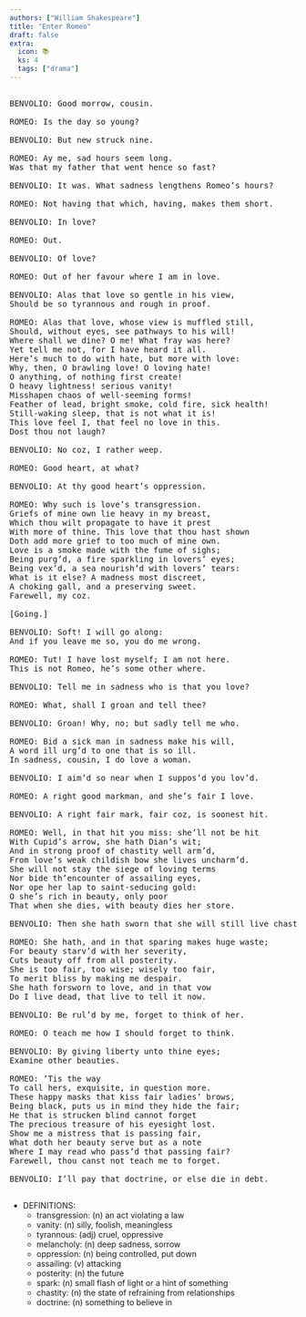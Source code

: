 ```yaml
---
authors: ["William Shakespeare"]
title: "Enter Romeo"
draft: false
extra:
  icon: 📚
  ks: 4
  tags: ["drama"]
---
```


<pre class="language-pre">

BENVOLIO: Good morrow, cousin.

ROMEO: Is the day so young?

BENVOLIO: But new struck nine.

ROMEO: Ay me, sad hours seem long.
Was that my father that went hence so fast?

BENVOLIO: It was. What sadness lengthens Romeo’s hours?

ROMEO: Not having that which, having, makes them short.

BENVOLIO: In love?

ROMEO: Out.

BENVOLIO: Of love?

ROMEO: Out of her favour where I am in love.

BENVOLIO: Alas that love so gentle in his view,
Should be so tyrannous and rough in proof.

ROMEO: Alas that love, whose view is muffled still,
Should, without eyes, see pathways to his will!
Where shall we dine? O me! What fray was here?
Yet tell me not, for I have heard it all.
Here’s much to do with hate, but more with love:
Why, then, O brawling love! O loving hate!
O anything, of nothing first create!
O heavy lightness! serious vanity!
Misshapen chaos of well-seeming forms!
Feather of lead, bright smoke, cold fire, sick health!
Still-waking sleep, that is not what it is!
This love feel I, that feel no love in this.
Dost thou not laugh?

BENVOLIO: No coz, I rather weep.

ROMEO: Good heart, at what?

BENVOLIO: At thy good heart’s oppression.

ROMEO: Why such is love’s transgression.
Griefs of mine own lie heavy in my breast,
Which thou wilt propagate to have it prest
With more of thine. This love that thou hast shown
Doth add more grief to too much of mine own.
Love is a smoke made with the fume of sighs;
Being purg’d, a fire sparkling in lovers’ eyes;
Being vex’d, a sea nourish’d with lovers’ tears:
What is it else? A madness most discreet,
A choking gall, and a preserving sweet.
Farewell, my coz.

[Going.]

BENVOLIO: Soft! I will go along:
And if you leave me so, you do me wrong.

ROMEO: Tut! I have lost myself; I am not here.
This is not Romeo, he’s some other where.

BENVOLIO: Tell me in sadness who is that you love?

ROMEO: What, shall I groan and tell thee?

BENVOLIO: Groan! Why, no; but sadly tell me who.

ROMEO: Bid a sick man in sadness make his will,
A word ill urg’d to one that is so ill.
In sadness, cousin, I do love a woman.

BENVOLIO: I aim’d so near when I suppos’d you lov’d.

ROMEO: A right good markman, and she’s fair I love.

BENVOLIO: A right fair mark, fair coz, is soonest hit.

ROMEO: Well, in that hit you miss: she’ll not be hit
With Cupid’s arrow, she hath Dian’s wit;
And in strong proof of chastity well arm’d,
From love’s weak childish bow she lives uncharm’d.
She will not stay the siege of loving terms
Nor bide th’encounter of assailing eyes,
Nor ope her lap to saint-seducing gold:
O she’s rich in beauty, only poor
That when she dies, with beauty dies her store.

BENVOLIO: Then she hath sworn that she will still live chaste?

ROMEO: She hath, and in that sparing makes huge waste;
For beauty starv’d with her severity,
Cuts beauty off from all posterity.
She is too fair, too wise; wisely too fair,
To merit bliss by making me despair.
She hath forsworn to love, and in that vow
Do I live dead, that live to tell it now.

BENVOLIO: Be rul’d by me, forget to think of her.

ROMEO: O teach me how I should forget to think.

BENVOLIO: By giving liberty unto thine eyes;
Examine other beauties.

ROMEO: ’Tis the way
To call hers, exquisite, in question more.
These happy masks that kiss fair ladies’ brows,
Being black, puts us in mind they hide the fair;
He that is strucken blind cannot forget
The precious treasure of his eyesight lost.
Show me a mistress that is passing fair,
What doth her beauty serve but as a note
Where I may read who pass’d that passing fair?
Farewell, thou canst not teach me to forget.

BENVOLIO: I’ll pay that doctrine, or else die in debt. 

</pre>

- DEFINITIONS:
  - transgression: (n) an act violating a law 
  - vanity: (n) silly, foolish, meaningless
  - tyrannous: (adj) cruel, oppressive 
  - melancholy: (n) deep sadness, sorrow
  - oppression: (n) being controlled, put down
  - assailing: (v) attacking 
  - posterity: (n) the future
  - spark: (n) small flash of light or a hint of something
  - chastity: (n) the state of refraining from relationships
  - doctrine: (n) something to believe in
